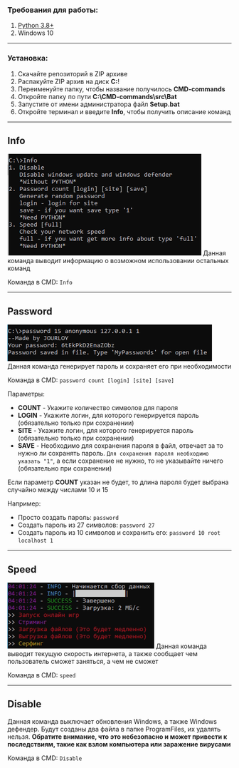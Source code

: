 ### Требования для работы:
1. [Python 3.8+](https://www.python.org/downloads/)
2. Windows 10
____
### Установка:
1. Скачайте репозиторий в ZIP архиве
2. Распакуйте ZIP архив на диск **C:**!
3. Переименуйте папку, чтобы название получилось **CMD-commands**
4. Откройте папку по пути **C:\CMD-commands\src\Bat**
5. Запустите от имени администратора файл **Setup.bat**
6. Откройте терминал и введите **Info**, чтобы получить описание команд
____
## Info
![alt-текст](https://github.com/Jourloy/CMD-commands/blob/master/photo/info.png)
Данная команда выводит информацию о возможном использовании остальных команд

Команда в CMD: `Info`
____
## Password
![alt-текст](https://github.com/Jourloy/CMD-commands/blob/master/photo/password.png)
Данная команда генерирует пароль и сохраняет его при необходимости

Команда в CMD: `password count [login] [site] [save]`

Параметры:
* **COUNT** - Укажите количество символов для пароля
* **LOGIN** - Укажите логин, для которого генерируется пароль (обязательно только при сохранении)
* **SITE** - Укажите логин, для которого генерируется пароль (обязательно только при сохранении)
* **SAVE** - Необходимо для сохранения пароля в файл, отвечает за то нужно ли сохранять пароль. `Для сохранения пароля необходимо указать "1"`, а если сохранение
не нужно, то не указывайте ничего (обязательно при сохранении)

Если параметр **COUNT** указан не будет, то длина пароля будет выбрана случайно между числами 10 и 15

Например:
* Просто создать пароль: `password`
* Создать пароль из 27 символов: `password 27`
* Создать пароль из 10 символов и сохранить его: `password 10 root localhost 1`
____
## Speed
![alt-текст](https://github.com/Jourloy/CMD-commands/blob/master/photo/speed.png)
Данная команда выводит текущую скорость интернета, а также сообщает чем пользователь сможет заняться, а чем не сможет

Команда в CMD: `speed`
____
## Disable

Данная команда выключает обновления Windows, а также Windows дефендер. Будут созданы два файла в папке ProgramFiles, их удалять нельзя.
**Обратите внимание, что это __небезопасно__ и может привести к __последствиям__, такие как __взлом компьютера__ или __заражение вирусами__**

Команда в CMD: `Disable`
